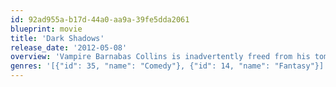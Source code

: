 ```yaml
---
id: 92ad955a-b17d-44a0-aa9a-39fe5dda2061
blueprint: movie
title: 'Dark Shadows'
release_date: '2012-05-08'
overview: 'Vampire Barnabas Collins is inadvertently freed from his tomb and emerges into the very changed world of 1972. He returns to Collinwood Manor to find that his once-grand estate and family have fallen into ruin.'
genres: '[{"id": 35, "name": "Comedy"}, {"id": 14, "name": "Fantasy"}]'
---
```

